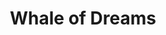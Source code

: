 ---
title: "Whale of Dreams"
description: "This piece is a journey between worlds. A whale glides through a starry sky as if the ocean were too small for its spirit. Beneath it, snow-covered mountains and rivers that twist like deep thoughts. I wanted to create a scene where the impossible feels natural, where immensity becomes intimate. It’s a visual meditation on freedom, mystery, and the beauty of what needs no explanation."
image: "@assets/projects/8.webp"
---